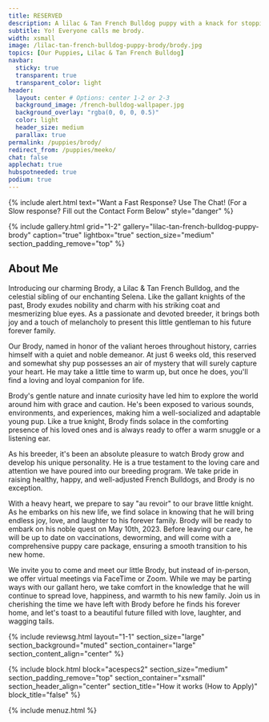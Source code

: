 ```yaml
---
title: RESERVED
description: A lilac & Tan French Bulldog puppy with a knack for stopping traffic.
subtitle: Yo! Everyone calls me brody. 
width: xsmall
image: /lilac-tan-french-bulldog-puppy-brody/brody.jpg
topics: [Our Puppies, Lilac & Tan French Bulldog]
navbar:
  sticky: true
  transparent: true
  transparent_color: light
header:
  layout: center # Options: center 1-2 or 2-3
  background_image: /french-bulldog-wallpaper.jpg
  background_overlay: "rgba(0, 0, 0, 0.5)"
  color: light
  header_size: medium
  parallax: true
permalink: /puppies/brody/
redirect_from: /puppies/meeko/
chat: false
applechat: true
hubspotneeded: true
podium: true
---
```


{% include alert.html text="Want a Fast Response? Use The Chat! (For a Slow response? Fill out the Contact Form Below" style="danger" %}
<div
    class="apple-business-chat-banner-container"
    data-apple-business-id="aea0f1e1-d35e-4943-a9f1-141bc4d2db78"
    data-apple-business-phone="+12127390182"
    data-apple-banner-cta="Imessage Us!"
    data-apple-banner-context="If you have an Iphone you'll see the chat, ID, if not you'll only see the phone icon"
    data-apple-banner-rounded-corners="false"
></div>

{% include gallery.html 
	grid="1-2"
	gallery="lilac-tan-french-bulldog-puppy-brody"
	caption="true"
	lightbox="true"
  section_size="medium"
  section_padding_remove="top"
%}



## About Me

Introducing our charming Brody, a Lilac & Tan French Bulldog, and the celestial sibling of our enchanting Selena. Like the gallant knights of the past, Brody exudes nobility and charm with his striking coat and mesmerizing blue eyes. As a passionate and devoted breeder, it brings both joy and a touch of melancholy to present this little gentleman to his future forever family.

Our Brody, named in honor of the valiant heroes throughout history, carries himself with a quiet and noble demeanor. At just 6 weeks old, this reserved and somewhat shy pup possesses an air of mystery that will surely capture your heart. He may take a little time to warm up, but once he does, you'll find a loving and loyal companion for life.

Brody's gentle nature and innate curiosity have led him to explore the world around him with grace and caution. He's been exposed to various sounds, environments, and experiences, making him a well-socialized and adaptable young pup. Like a true knight, Brody finds solace in the comforting presence of his loved ones and is always ready to offer a warm snuggle or a listening ear.

As his breeder, it's been an absolute pleasure to watch Brody grow and develop his unique personality. He is a true testament to the loving care and attention we have poured into our breeding program. We take pride in raising healthy, happy, and well-adjusted French Bulldogs, and Brody is no exception.

With a heavy heart, we prepare to say "au revoir" to our brave little knight. As he embarks on his new life, we find solace in knowing that he will bring endless joy, love, and laughter to his forever family. Brody will be ready to embark on his noble quest on May 10th, 2023. Before leaving our care, he will be up to date on vaccinations, deworming, and will come with a comprehensive puppy care package, ensuring a smooth transition to his new home.

We invite you to come and meet our little Brody, but instead of in-person, we offer virtual meetings via FaceTime or Zoom. While we may be parting ways with our gallant hero, we take comfort in the knowledge that he will continue to spread love, happiness, and warmth to his new family. Join us in cherishing the time we have left with Brody before he finds his forever home, and let's toast to a beautiful future filled with love, laughter, and wagging tails.




{% include reviewsg.html
   layout="1-1"
  section_size="large"
  section_background="muted"
  section_container="large"
  section_content_align="center"
%}

{% include block.html
  block="acespecs2"
  section_size="medium"
  section_padding_remove="top"
  section_container="xsmall"
  section_header_align="center"
  section_title="How it works (How to Apply)"
  block_title="false"
%}



{% include menuz.html %}